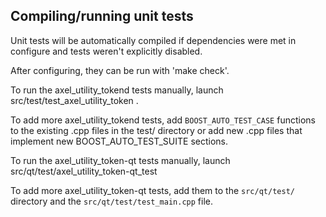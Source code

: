 Compiling/running unit tests
------------------------------------

Unit tests will be automatically compiled if dependencies were met in configure
and tests weren't explicitly disabled.

After configuring, they can be run with 'make check'.

To run the axel_utility_tokend tests manually, launch src/test/test_axel_utility_token .

To add more axel_utility_tokend tests, add `BOOST_AUTO_TEST_CASE` functions to the existing
.cpp files in the test/ directory or add new .cpp files that
implement new BOOST_AUTO_TEST_SUITE sections.

To run the axel_utility_token-qt tests manually, launch src/qt/test/axel_utility_token-qt_test

To add more axel_utility_token-qt tests, add them to the `src/qt/test/` directory and
the `src/qt/test/test_main.cpp` file.
